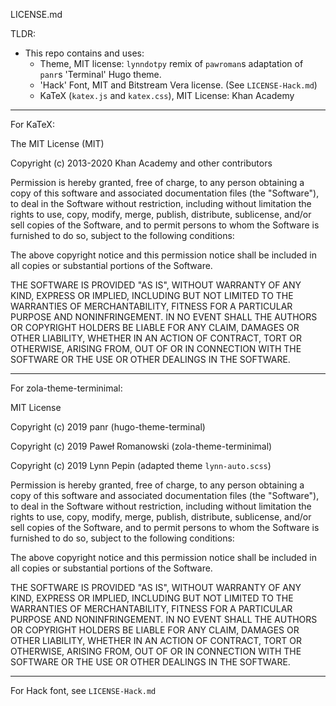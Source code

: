 LICENSE.md

TLDR:

- This repo contains and uses:
  - Theme, MIT license: `lynndotpy` remix of `pawroman`s adaptation of `panr`s 'Terminal' Hugo theme.
  - 'Hack' Font, MIT and Bitstream Vera license. (See `LICENSE-Hack.md`)
  - KaTeX (`katex.js` and `katex.css`), MIT License: Khan Academy

---

For KaTeX:

The MIT License (MIT)

Copyright (c) 2013-2020 Khan Academy and other contributors

Permission is hereby granted, free of charge, to any person obtaining a copy
of this software and associated documentation files (the "Software"), to deal
in the Software without restriction, including without limitation the rights
to use, copy, modify, merge, publish, distribute, sublicense, and/or sell
copies of the Software, and to permit persons to whom the Software is
furnished to do so, subject to the following conditions:

The above copyright notice and this permission notice shall be included in all
copies or substantial portions of the Software.

THE SOFTWARE IS PROVIDED "AS IS", WITHOUT WARRANTY OF ANY KIND, EXPRESS OR
IMPLIED, INCLUDING BUT NOT LIMITED TO THE WARRANTIES OF MERCHANTABILITY,
FITNESS FOR A PARTICULAR PURPOSE AND NONINFRINGEMENT. IN NO EVENT SHALL THE
AUTHORS OR COPYRIGHT HOLDERS BE LIABLE FOR ANY CLAIM, DAMAGES OR OTHER
LIABILITY, WHETHER IN AN ACTION OF CONTRACT, TORT OR OTHERWISE, ARISING FROM,
OUT OF OR IN CONNECTION WITH THE SOFTWARE OR THE USE OR OTHER DEALINGS IN THE
SOFTWARE.

---

For zola-theme-terminimal:

MIT License

Copyright (c) 2019 panr (hugo-theme-terminal)

Copyright (c) 2019 Paweł Romanowski (zola-theme-terminimal)

Copyright (c) 2019 Lynn Pepin (adapted theme `lynn-auto.scss`)

Permission is hereby granted, free of charge, to any person obtaining a copy
of this software and associated documentation files (the "Software"), to deal
in the Software without restriction, including without limitation the rights
to use, copy, modify, merge, publish, distribute, sublicense, and/or sell
copies of the Software, and to permit persons to whom the Software is
furnished to do so, subject to the following conditions:

The above copyright notice and this permission notice shall be included in all
copies or substantial portions of the Software.

THE SOFTWARE IS PROVIDED "AS IS", WITHOUT WARRANTY OF ANY KIND, EXPRESS OR
IMPLIED, INCLUDING BUT NOT LIMITED TO THE WARRANTIES OF MERCHANTABILITY,
FITNESS FOR A PARTICULAR PURPOSE AND NONINFRINGEMENT. IN NO EVENT SHALL THE
AUTHORS OR COPYRIGHT HOLDERS BE LIABLE FOR ANY CLAIM, DAMAGES OR OTHER
LIABILITY, WHETHER IN AN ACTION OF CONTRACT, TORT OR OTHERWISE, ARISING FROM,
OUT OF OR IN CONNECTION WITH THE SOFTWARE OR THE USE OR OTHER DEALINGS IN THE
SOFTWARE.

---

For Hack font, see `LICENSE-Hack.md`